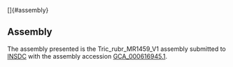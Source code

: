 []{#assembly}

Assembly
--------

The assembly presented is the Tric\_rubr\_MR1459\_V1 assembly submitted
to [INSDC](http://www.insdc.org) with the assembly accession
[GCA\_000616945.1](http://www.ebi.ac.uk/ena/data/view/GCA_000616945.1).
